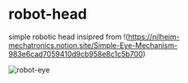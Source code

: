 # robot-head

simple robotic head insipred from !(https://nilheim-mechatronics.notion.site/Simple-Eye-Mechanism-983e6cad7059410d9cb958e8c1c5b700)


![robot-eye](https://github.com/user-attachments/assets/c5d5de5d-da4d-4817-8cca-1136eb904a6f)
